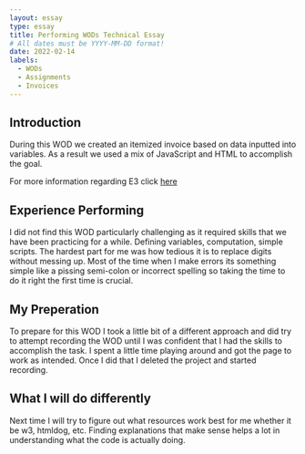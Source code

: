 ```yaml
---
layout: essay
type: essay
title: Performing WODs Technical Essay
# All dates must be YYYY-MM-DD format!
date: 2022-02-14
labels:
  - WODs
  - Assignments
  - Invoices
---
```


## Introduction

During this WOD we created an itemized invoice based on data inputted into variables. As a result we used a mix of JavaScript and HTML to accomplish the goal. 

For more information regarding E3 click [here](https://dport96.github.io/ITM352/morea/060.expressions-operators/experience-preparing-for-WOD.html)

## Experience Performing

I did not find this WOD particularly challenging as it required skills that we have been practicing for a while. Defining variables, computation, simple scripts. The hardest part for me was how tedious it is to replace digits without messing up. Most of the time when I make errors its something simple like a pissing semi-colon or incorrect spelling so taking the time to do it right the first time is crucial. 

## My Preperation

To prepare for this WOD I took a little bit of a different approach and did try to attempt recording the WOD until I was confident that I had the skills to accomplish the task. I spent a little time playing around and got the page to work as intended. Once I did that I deleted the project and started recording. 

## What I will do differently

Next time I will try to figure out what resources work best for me whether it be w3, htmldog, etc. Finding explanations that make sense helps a lot in understanding what the code is actually doing.
